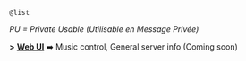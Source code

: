 ```
@list
```
_PU = Private Usable (Utilisable en Message Privée)_

**>** __**[Web UI](https://claptrapbot.com )**__ :arrow_right:  Music control, General server info (Coming soon)

